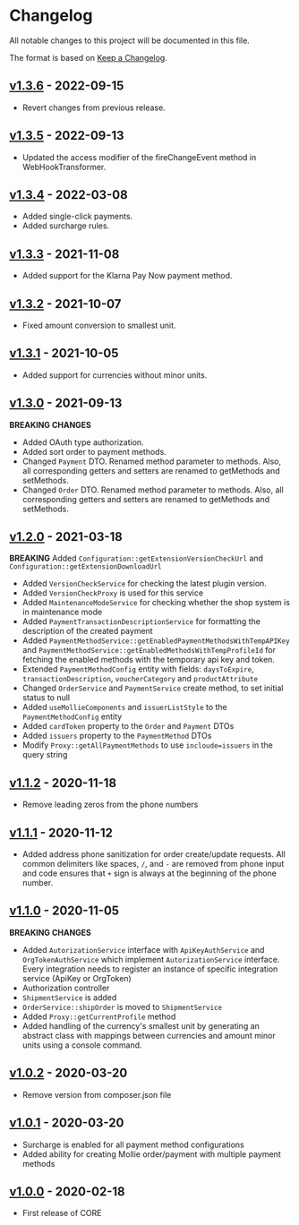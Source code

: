 # Changelog
All notable changes to this project will be documented in this file.

The format is based on [Keep a Changelog](http://keepachangelog.com/en/1.0.0/).

## [v1.3.6](https://github.com/mollie/orocore/tree/v1.3.6) - 2022-09-15
- Revert changes from previous release.

## [v1.3.5](https://github.com/mollie/orocore/tree/v1.3.5) - 2022-09-13
- Updated the access modifier of the fireChangeEvent method in 
WebHookTransformer.

## [v1.3.4](https://github.com/mollie/orocore/tree/v1.3.4) - 2022-03-08
- Added single-click payments.
- Added surcharge rules.

## [v1.3.3](https://github.com/mollie/orocore/tree/v1.3.3) - 2021-11-08
- Added support for the Klarna Pay Now payment method.

## [v1.3.2](https://github.com/mollie/orocore/tree/v1.3.2) - 2021-10-07
- Fixed amount conversion to smallest unit.

## [v1.3.1](https://github.com/mollie/orocore/tree/v1.3.1) - 2021-10-05
- Added support for currencies without minor units.

## [v1.3.0](https://github.com/mollie/orocore/tree/v1.3.0) - 2021-09-13
**BREAKING CHANGES**
- Added OAuth type authorization.
- Added sort order to payment methods.
- Changed `Payment` DTO. Renamed method parameter to methods. 
  Also, all corresponding getters and setters are renamed to getMethods and 
  setMethods.
- Changed `Order` DTO. Renamed method parameter to methods.
  Also, all corresponding getters and setters are renamed to getMethods and
  setMethods.

## [v1.2.0](https://github.com/mollie/orocore/compare/v1.2.0) - 2021-03-18
 **BREAKING** Added `Configuration::getExtensionVersionCheckUrl` and 
 `Configuration::getExtensionDownloadUrl`
 - Added `VersionCheckService` for checking the latest plugin version. 
 - Added `VersionCheckProxy` is used for this service
 - Added `MaintenanceModeService` for checking whether the shop system is 
 in maintenance mode 
 - Added `PaymentTransactionDescriptionService` for formatting the description 
 of the created payment
 - Added `PaymentMethodService::getEnabledPaymentMethodsWithTempAPIKey` and
 `PaymentMethodService::getEnabledMethodsWithTempProfileId` for fetching the
 enabled methods with the temporary api key and token. 
 - Extended `PaymentMethodConfig` entity with fields: 
   `daysToExpire`, `transactionDescription`, `voucherCategory` and `productAttribute`
 - Changed `OrderService` and `PaymentService` create method, to 
 set initial status to null
 - Added `useMollieComponents` and `issuerListStyle` to the `PaymentMethodConfig`
 entity
 - Added `cardToken` property to the `Order` and `Payment` DTOs
 - Added `issuers` property to the `PaymentMethod` DTOs
 - Modify `Proxy::getAllPaymentMethods` to use `incloude=issuers` in the query string

## [v1.1.2](https://github.com/mollie/orocore/tree/v1.1.2) - 2020-11-18
 - Remove leading zeros from the phone numbers
 
## [v1.1.1](https://github.com/mollie/orocore/tree/v1.1.1) - 2020-11-12
 - Added address phone sanitization for order create/update requests.
 All common delimiters like spaces, `/`, and `-` are removed from phone input and
 code ensures that `+` sign is always at the beginning of the phone number.

## [v1.1.0](https://github.com/mollie/orocore/tree/v1.1.0) - 2020-11-05
**BREAKING CHANGES**
 - Added `AutorizationService` interface with `ApiKeyAuthService` and 
 `OrgTokenAuthService` which implement `AutorizationService` interface.
 Every integration needs to register an instance of specific integration service 
 (ApiKey or OrgToken)
 - Authorization controller
 - `ShipmentService` is added
 - `OrderService::shipOrder` is moved to `ShipmentService`  
 - Added `Proxy::getCurrentProfile` method
- Added handling of the currency's smallest unit by generating an abstract class with mappings between currencies and
 amount minor units using a console command.

## [v1.0.2](https://github.com/mollie/orocore/tree/v1.0.2) - 2020-03-20
- Remove version from composer.json file

## [v1.0.1](https://github.com/mollie/orocore/tree/v1.0.1) - 2020-03-20
- Surcharge is enabled for all payment method configurations
- Added ability for creating Mollie order/payment with multiple payment methods

## [v1.0.0](https://github.com/mollie/orocore/tree/v1.0.0) - 2020-02-18
- First release of CORE